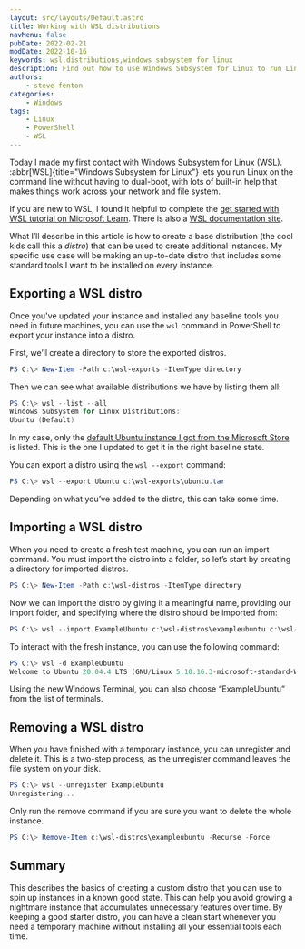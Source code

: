 ```yaml
---
layout: src/layouts/Default.astro
title: Working with WSL distributions
navMenu: false
pubDate: 2022-02-21
modDate: 2022-10-16
keywords: wsl,distributions,windows subsystem for linux
description: Find out how to use Windows Subsystem for Linux to run Linux on Windows without vitual machines.
authors:
    - steve-fenton
categories:
    - Windows
tags:
    - Linux
    - PowerShell
    - WSL
---
```


Today I made my first contact with Windows Subsystem for Linux (WSL). :abbr[WSL]{title="Windows Subsystem for Linux"} lets you run Linux on the command line without having to dual-boot, with lots of built-in help that makes things work across your network and file system.

If you are new to WSL, I found it helpful to complete the [get started with WSL tutorial on Microsoft Learn](https://docs.microsoft.com/en-us/learn/modules/get-started-with-windows-subsystem-for-linux/?WT.mc_id=DT-MVP-5002938). There is also a [WSL documentation site](https://docs.microsoft.com/en-us/windows/wsl/?WT.mc_id=DT-MVP-5002938).

What I’ll describe in this article is how to create a base distribution (the cool kids call this a *distro*) that can be used to create additional instances. My specific use case will be making an up-to-date distro that includes some standard tools I want to be installed on every instance.

## Exporting a WSL distro

Once you've updated your instance and installed any baseline tools you need in future machines, you can use the `wsl` command in PowerShell to export your instance into a distro.

First, we’ll create a directory to store the exported distros.

```powershell
PS C:\> New-Item -Path c:\wsl-exports -ItemType directory
```

Then we can see what available distributions we have by listing them all:

```powershell
PS C:\> wsl --list --all
Windows Subsystem for Linux Distributions:
Ubuntu (Default)
```

In my case, only the [default Ubuntu instance I got from the Microsoft Store](https://www.microsoft.com/store/productId/9N6SVWS3RX71) is listed. This is the one I updated to get it in the right baseline state.

You can export a distro using the `wsl --export` command:

```powershell
PS C:\> wsl --export Ubuntu c:\wsl-exports\ubuntu.tar
```

Depending on what you’ve added to the distro, this can take some time.

## Importing a WSL distro

When you need to create a fresh test machine, you can run an import command. You must import the distro into a folder, so let’s start by creating a directory for imported distros.

```powershell
PS C:\> New-Item -Path c:\wsl-distros -ItemType directory
```

Now we can import the distro by giving it a meaningful name, providing our import folder, and specifying where the distro should be imported from:

```powershell
PS C:\> wsl --import ExampleUbuntu c:\wsl-distros\exampleubuntu c:\wsl-exports\ubuntu.tar
```

To interact with the fresh instance, you can use the following command:

```powershell
PS C:\> wsl -d ExampleUbuntu
Welcome to Ubuntu 20.04.4 LTS (GNU/Linux 5.10.16.3-microsoft-standard-WSL2 x86_64)
```

Using the new Windows Terminal, you can also choose “ExampleUbuntu” from the list of terminals.

## Removing a WSL distro

When you have finished with a temporary instance, you can unregister and delete it. This is a two-step process, as the unregister command leaves the file system on your disk.

```powershell
PS C:\> wsl --unregister ExampleUbuntu
Unregistering...
```

Only run the remove command if you are sure you want to delete the whole instance.

```powershell
PS C:\> Remove-Item c:\wsl-distros\exampleubuntu -Recurse -Force
```
## Summary

This describes the basics of creating a custom distro that you can use to spin up instances in a known good state. This can help you avoid growing a nightmare instance that accumulates unnecessary features over time. By keeping a good starter distro, you can have a clean start whenever you need a temporary machine without installing all your essential tools each time.